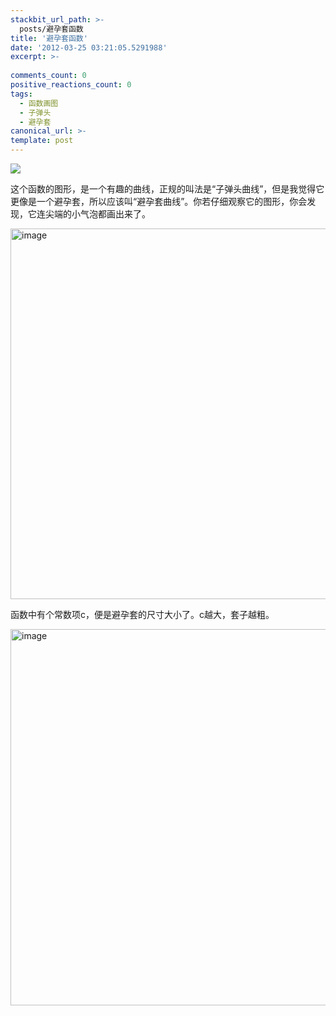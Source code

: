 ```yaml
---
stackbit_url_path: >-
  posts/避孕套函数
title: '避孕套函数'
date: '2012-03-25 03:21:05.5291988'
excerpt: >-
  
comments_count: 0
positive_reactions_count: 0
tags: 
  - 函数画图
  - 子弹头
  - 避孕套
canonical_url: >-
template: post
---
```

<p><img src="http://latex.codecogs.com/gif.latex?\dpi{300}%20y%20=%20\frac{|x|}{\sqrt{c-x^2}}" /></p>  <p>这个函数的图形，是一个有趣的曲线，正规的叫法是“子弹头曲线”，但是我觉得它更像是一个避孕套，所以应该叫“避孕套曲线”。你若仔细观察它的图形，你会发现，它连尖端的小气泡都画出来了。</p>  <p><a title="函数画图" href="http://www.baidu.com/s?wd=%E5%87%BD%E6%95%B0%E7%94%BB%E5%9B%BE&amp;rsv_spt=1&amp;issp=1&amp;rsv_bp=0&amp;ie=utf-8&amp;tn=baiduhome_pg&amp;inputT=2449" target="_blank"><img style="border-bottom: 0px; border-left: 0px; display: inline; border-top: 0px; border-right: 0px" title="image" border="0" alt="image" src="http://www.zizhujy.com/blog/image.axd?picture=image_496.png" width="577" height="593" /></a> </p>  <p>函数中有个常数项c，便是避孕套的尺寸大小了。c越大，套子越粗。</p>  <p><a title="在线函数画图" href="http://www.zizhujy.com/FunctionGraffiti?functions=y%20%3D%20%7Cx%7C%2Fsqrt(1-x%5E2)%3B%0Ay%20%3D%20%7Cx%7C%2Fsqrt(2-x%5E2)%3B%0Ay%20%3D%20%7Cx%7C%2Fsqrt(3-x%5E2)%3B&amp;minOfx=-4.20&amp;maxOfx=4.44&amp;minOfy=-1.97&amp;maxOfy=7.61&amp;minOft=0&amp;maxOft=PI%20*%202&amp;points=5000" target="_blank"><img style="border-bottom: 0px; border-left: 0px; display: inline; border-top: 0px; border-right: 0px" title="image" border="0" alt="image" src="http://www.zizhujy.com/blog/image.axd?picture=image_497.png" width="582" height="602" /></a></p>